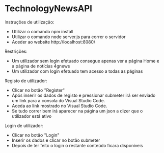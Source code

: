 # TechnologyNewsAPI 

Instruções de utilização: 

 - Utilizar o comando npm install
 - Utilizar o comando node server.js para correr o servidor
 - Aceder ao website http://localhost:8080/

Restrições:

 - Um utilizador sem login efetuado consegue apenas ver a página Home e a página de notícias 4gnews
 - Um utilizador com login efetuado tem acesso a todas as páginas

Registo de utilizador:
 - Clicar no botão "Register"
 - Após inserir os dados de registo e pressionar submeter irá ser enviado um link para a consola do Visual Studio Code.
 - Aceda ao link mostrado no Visual Studio Code. 
 - Se tudo correr bem irá aparecer na página um json a dizer que o utilizador está ativo

Login de utilizador:
 - Clicar no botão "Login"
 - Inserir os dados e clicar no botão submeter
 - Depois de ter feito o login o restante conteúdo ficara disponíveis